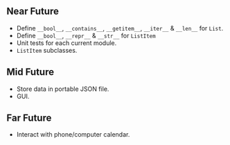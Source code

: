 ## Near Future
- Define `__bool__`, `__contains__`, `__getitem__`, `__iter__` & `__len__` for `List`.
- Define `__bool__`, `__repr__` & `__str__` for `ListItem`
- Unit tests for each current module.
- `ListItem` subclasses.
## Mid Future
- Store data in portable JSON file.
- GUI.
## Far Future
- Interact with phone/computer calendar.